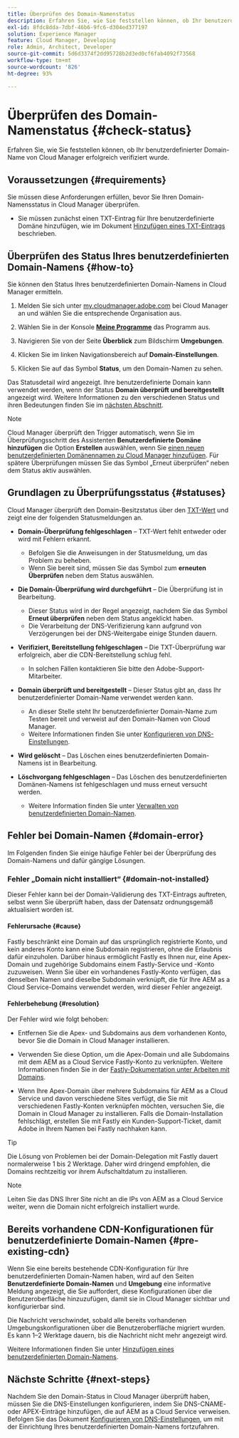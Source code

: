 ```yaml
---
title: Überprüfen des Domain-Namenstatus
description: Erfahren Sie, wie Sie feststellen können, ob Ihr benutzerdefinierter Domain-Name von Cloud Manager erfolgreich verifiziert wurde.
exl-id: 8fdc8dda-7dbf-46b6-9fc6-d304ed377197
solution: Experience Manager
feature: Cloud Manager, Developing
role: Admin, Architect, Developer
source-git-commit: 5d6d3374f2dd95728b2d3ed0cf6fab4092f73568
workflow-type: tm+mt
source-wordcount: '826'
ht-degree: 93%

---
```



# Überprüfen des Domain-Namenstatus {#check-status}

Erfahren Sie, wie Sie feststellen können, ob Ihr benutzerdefinierter Domain-Name von Cloud Manager erfolgreich verifiziert wurde.

## Voraussetzungen {#requirements}

Sie müssen diese Anforderungen erfüllen, bevor Sie Ihren Domain-Namensstatus in Cloud Manager überprüfen.

* Sie müssen zunächst einen TXT-Eintrag für Ihre benutzerdefinierte Domäne hinzufügen, wie im Dokument [Hinzufügen eines TXT-Eintrags](/help/implementing/cloud-manager/custom-domain-names/add-text-record.md) beschrieben.

## Überprüfen des Status Ihres benutzerdefinierten Domain-Namens {#how-to}

Sie können den Status Ihres benutzerdefinierten Domain-Namens in Cloud Manager ermitteln.

1. Melden Sie sich unter [my.cloudmanager.adobe.com](https://my.cloudmanager.adobe.com/) bei Cloud Manager an und wählen Sie die entsprechende Organisation aus.

1. Wählen Sie in der Konsole **[Meine Programme](/help/implementing/cloud-manager/navigation.md#my-programs)** das Programm aus.

1. Navigieren Sie von der Seite **Überblick** zum Bildschirm **Umgebungen**.

1. Klicken Sie im linken Navigationsbereich auf **Domain-Einstellungen**.

1. Klicken Sie auf das Symbol **Status**, um den Domain-Namen zu sehen.

Das Statusdetail wird angezeigt. Ihre benutzerdefinierte Domain kann verwendet werden, wenn der Status **Domain überprüft und bereitgestellt** angezeigt wird. Weitere Informationen zu den verschiedenen Status und ihren Bedeutungen finden Sie im [nächsten Abschnitt](#statuses).

>[!NOTE]
>
>Cloud Manager überprüft den Trigger automatisch, wenn Sie im Überprüfungsschritt des Assistenten **Benutzerdefinierte Domäne hinzufügen** die Option **Erstellen** auswählen, wenn Sie [ einen neuen benutzerdefinierten Domänennamen zu Cloud Manager hinzufügen](/help/implementing/cloud-manager/custom-domain-names/add-custom-domain-name.md). Für spätere Überprüfungen müssen Sie das Symbol „Erneut überprüfen“ neben dem Status aktiv auswählen.

## Grundlagen zu Überprüfungsstatus {#statuses}

Cloud Manager überprüft den Domain-Besitzstatus über den [TXT-Wert](/help/implementing/cloud-manager/custom-domain-names/add-text-record.md) und zeigt eine der folgenden Statusmeldungen an.

* **Domain-Überprüfung fehlgeschlagen** – TXT-Wert fehlt entweder oder wird mit Fehlern erkannt.

   * Befolgen Sie die Anweisungen in der Statusmeldung, um das Problem zu beheben.
   * Wenn Sie bereit sind, müssen Sie das Symbol zum **erneuten Überprüfen** neben dem Status auswählen.

* **Die Domain-Überprüfung wird durchgeführt** –
Die Überprüfung ist in Bearbeitung.

   * Dieser Status wird in der Regel angezeigt, nachdem Sie das Symbol **Erneut überprüfen** neben dem Status angeklickt haben.
   * Die Verarbeitung der DNS-Verifizierung kann aufgrund von Verzögerungen bei der DNS-Weitergabe einige Stunden dauern.

* **Verifiziert, Bereitstellung fehlgeschlagen** – Die TXT-Überprüfung war erfolgreich, aber die CDN-Bereitstellung schlug fehl.

   * In solchen Fällen kontaktieren Sie bitte den Adobe-Support-Mitarbeiter.

* **Domain überprüft und bereitgestellt** –
Dieser Status gibt an, dass Ihr benutzerdefinierter Domain-Name verwendet werden kann.

   * An dieser Stelle steht Ihr benutzerdefinierter Domain-Name zum Testen bereit und verweist auf den Domain-Namen von Cloud Manager.
   * Weitere Informationen finden Sie unter [Konfigurieren von DNS-Einstellungen](/help/implementing/cloud-manager/custom-domain-names/configure-dns-settings.md).

* **Wird gelöscht** – Das Löschen eines benutzerdefinierten Domain-Namens ist in Bearbeitung.

* **Löschvorgang fehlgeschlagen** – Das Löschen des benutzerdefinierten Domänen-Namens ist fehlgeschlagen und muss erneut versucht werden.

   * Weitere Information finden Sie unter [Verwalten von benutzerdefinierten Domain-Namen](/help/implementing/cloud-manager/custom-domain-names/managing-custom-domain-names.md).

## Fehler bei Domain-Namen {#domain-error}

Im Folgenden finden Sie einige häufige Fehler bei der Überprüfung des Domain-Namens und dafür gängige Lösungen.

### Fehler „Domain nicht installiert“ {#domain-not-installed}

Dieser Fehler kann bei der Domain-Validierung des TXT-Eintrags auftreten, selbst wenn Sie überprüft haben, dass der Datensatz ordnungsgemäß aktualisiert worden ist.

#### Fehlerursache {#cause}

Fastly beschränkt eine Domain auf das ursprünglich registrierte Konto, und kein anderes Konto kann eine Subdomain registrieren, ohne die Erlaubnis dafür einzuholen. Darüber hinaus ermöglicht Fastly es Ihnen nur, eine Apex-Domain und zugehörige Subdomains einem Fastly-Service und -Konto zuzuweisen. Wenn Sie über ein vorhandenes Fastly-Konto verfügen, das denselben Namen und dieselbe Subdomain verknüpft, die für Ihre AEM as a Cloud Service-Domains verwendet werden, wird dieser Fehler angezeigt.

#### Fehlerbehebung {#resolution}

Der Fehler wird wie folgt behoben:

* Entfernen Sie die Apex- und Subdomains aus dem vorhandenen Konto, bevor Sie die Domain in Cloud Manager installieren.

* Verwenden Sie diese Option, um die Apex-Domain und alle Subdomains mit dem AEM as a Cloud Service Fastly-Konto zu verknüpfen. Weitere Informationen finden Sie in der [Fastly-Dokumentation unter Arbeiten mit Domains](https://docs.fastly.com/en/guides/working-with-domains).

* Wenn Ihre Apex-Domain über mehrere Subdomains für AEM as a Cloud Service und davon verschiedene Sites verfügt, die Sie mit verschiedenen Fastly-Konten verknüpfen möchten, versuchen Sie, die Domain in Cloud Manager zu installieren. Falls die Domain-Installation fehlschlägt, erstellen Sie mit Fastly ein Kunden-Support-Ticket, damit Adobe in Ihrem Namen bei Fastly nachhaken kann.

>[!TIP]
>
>Die Lösung von Problemen bei der Domain-Delegation mit Fastly dauert normalerweise 1 bis 2 Werktage. Daher wird dringend empfohlen, die Domains rechtzeitig vor ihrem Aufschaltdatum zu installieren.

>[!NOTE]
>
>Leiten Sie das DNS Ihrer Site nicht an die IPs von AEM as a Cloud Service weiter, wenn die Domain nicht erfolgreich installiert wurde.

## Bereits vorhandene CDN-Konfigurationen für benutzerdefinierte Domain-Namen {#pre-existing-cdn}

Wenn Sie eine bereits bestehende CDN-Konfiguration für Ihre benutzerdefinierten Domain-Namen haben, wird auf den Seiten **Benutzerdefinierte Domain-Namen** und **Umgebung** eine informative Meldung angezeigt, die Sie auffordert, diese Konfigurationen über die Benutzeroberfläche hinzuzufügen, damit sie in Cloud Manager sichtbar und konfigurierbar sind.

Die Nachricht verschwindet, sobald alle bereits vorhandenen Umgebungskonfigurationen über die Benutzeroberfläche migriert wurden. Es kann 1–2 Werktage dauern, bis die Nachricht nicht mehr angezeigt wird.

Weitere Informationen finden Sie unter [Hinzufügen eines benutzerdefinierten Domain-Namens](/help/implementing/cloud-manager/custom-domain-names/add-custom-domain-name.md).

## Nächste Schritte {#next-steps}

Nachdem Sie den Domain-Status in Cloud Manager überprüft haben, müssen Sie die DNS-Einstellungen konfigurieren, indem Sie DNS-CNAME- oder APEX-Einträge hinzufügen, die auf AEM as a Cloud Service verweisen. Befolgen Sie das Dokument [Konfigurieren von DNS-Einstellungen](/help/implementing/cloud-manager/custom-domain-names/configure-dns-settings.md), um mit der Einrichtung Ihres benutzerdefinierten Domain-Namens fortzufahren.
